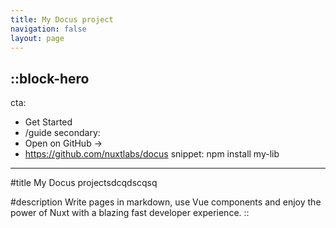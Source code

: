 ```yaml
---
title: My Docus project
navigation: false
layout: page
---
```


::block-hero
---
cta:
  - Get Started
  - /guide
secondary:
  - Open on GitHub →
  - https://github.com/nuxtlabs/docus
snippet: npm install my-lib
---
#title
My Docus projectsdcqdscqsq

#description
Write pages in markdown, use Vue components and enjoy the power of Nuxt with a blazing fast developer experience.
::
